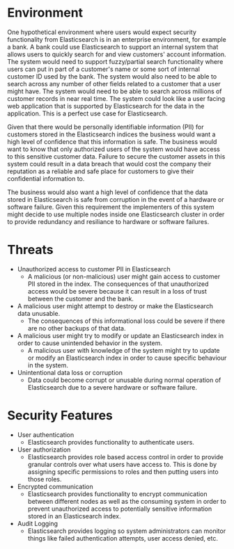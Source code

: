 # Environment
One hypothetical environment where users would expect security functionality from Elasticsearch is in an enterprise environment, for example a bank. A bank could use Elasticsearch to support an internal system that allows users to quickly search for and view customers' account information. The system would need to support fuzzy/partial search functionality where users can put in part of a customer's name or some sort of internal customer ID used by the bank. The system would also need to be able to search across any number of other fields related to a customer that a user might have. The system would need to be able to search across millions of customer records in near real time. The system could look like a user facing web application that is supported by Elasticsearch for the data in the application. This is a perfect use case for Elasticsearch.

Given that there would be personally identifiable information (PII) for customers stored in the Elasticsearch indices the business would want a high level of confidence that this information is safe. The business would want to know that only authorized users of the system would have access to this sensitive customer data. Failure to secure the customer assets in this system could result in a data breach that would cost the company their reputation as a reliable and safe place for customers to give their confidential information to.

The business would also want a high level of confidence that the data stored in Elasticsearch is safe from corruption in the event of a hardware or software failure. Given this requirement the implementers of this system might decide to use multiple nodes inside one Elasticsearch cluster in order to provide redundancy and resiliance to hardware or software failures.

# Threats
- Unauthorized access to customer PII in Elasticsearch
    - A malicious (or non-malicious) user might gain access to customer PII stored in the index. The consequences of that unauthorized access would be severe because it can result in a loss of trust between the customer and the bank.
- A malicious user might attempt to destroy or make the Elasticsearch data unusable.
    - The consequences of this informational loss could be severe if there are no other backups of that data.
- A malicious user might try to modify or update an Elasticsearch index in order to cause unintended behavior in the system.
    - A malicious user with knowledge of the system might try to update or modify an Elasticsearch index in order to cause specific behaviour in the system.
- Unintentional data loss or corruption
    - Data could become corrupt or unusable during normal operation of Elasticsearch due to a severe hardware or software failure.

# Security Features
- User authentication
    - Elasticsearch provides functionality to authenticate users.
- User authorization
    - Elasticsearch provides role based access control in order to provide granular controls over what users have access to. This is done by assigning specific permissions to roles and then putting users into those roles.
- Encrypted communication
    - Elasticsearch provides functionality to encrypt communication between different nodes as well as the consuming system in order to prevent unauthorized access to potentially sensitive information stored in an Elasticsearch index.
- Audit Logging
    - Elasticsearch provides logging so system administrators can monitor things like failed authentication attempts, user access denied, etc.